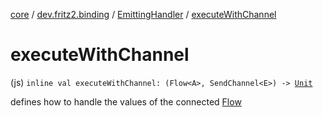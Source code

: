 [core](../../index.md) / [dev.fritz2.binding](../index.md) / [EmittingHandler](index.md) / [executeWithChannel](./execute-with-channel.md)

# executeWithChannel

(js) `inline val executeWithChannel: (Flow<A>, SendChannel<E>) -> `[`Unit`](https://kotlinlang.org/api/latest/jvm/stdlib/kotlin/-unit/index.html)

defines how to handle the values of the connected [Flow](#)

